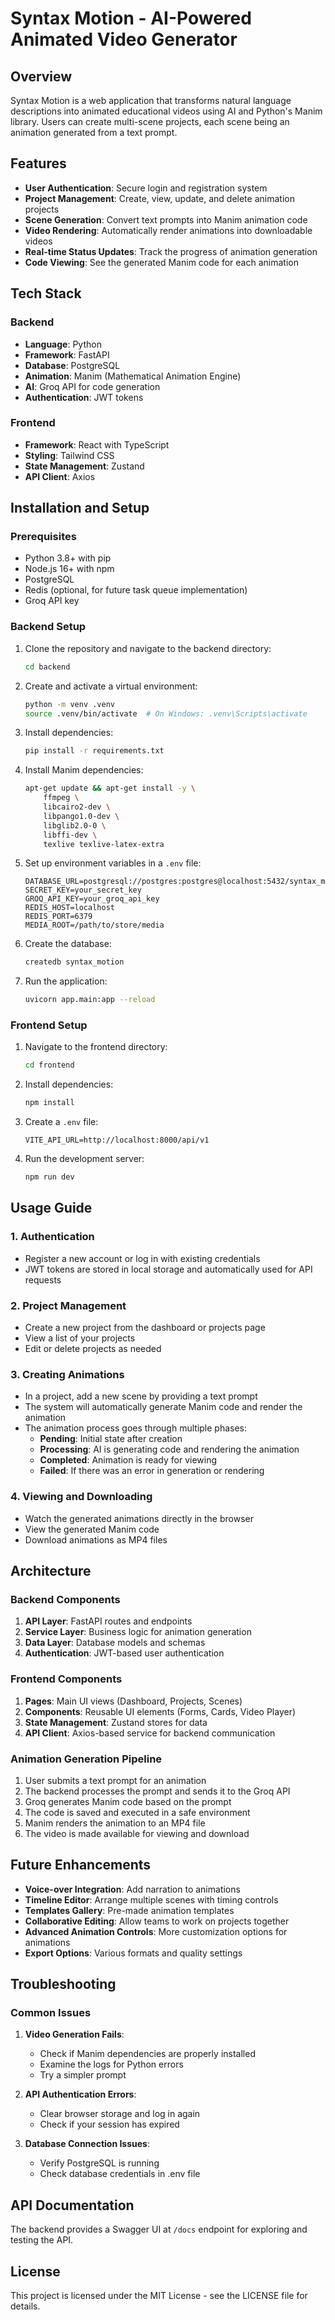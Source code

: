 # Syntax Motion - AI-Powered Animated Video Generator

## Overview

Syntax Motion is a web application that transforms natural language descriptions into animated educational videos using AI and Python's Manim library. Users can create multi-scene projects, each scene being an animation generated from a text prompt.

## Features

- **User Authentication**: Secure login and registration system
- **Project Management**: Create, view, update, and delete animation projects
- **Scene Generation**: Convert text prompts into Manim animation code
- **Video Rendering**: Automatically render animations into downloadable videos
- **Real-time Status Updates**: Track the progress of animation generation
- **Code Viewing**: See the generated Manim code for each animation

## Tech Stack

### Backend
- **Language**: Python
- **Framework**: FastAPI
- **Database**: PostgreSQL
- **Animation**: Manim (Mathematical Animation Engine)
- **AI**: Groq API for code generation
- **Authentication**: JWT tokens

### Frontend
- **Framework**: React with TypeScript
- **Styling**: Tailwind CSS
- **State Management**: Zustand
- **API Client**: Axios

## Installation and Setup

### Prerequisites
- Python 3.8+ with pip
- Node.js 16+ with npm
- PostgreSQL
- Redis (optional, for future task queue implementation)
- Groq API key

### Backend Setup

1. Clone the repository and navigate to the backend directory:
   ```bash
   cd backend
   ```

2. Create and activate a virtual environment:
   ```bash
   python -m venv .venv
   source .venv/bin/activate  # On Windows: .venv\Scripts\activate
   ```

3. Install dependencies:
   ```bash
   pip install -r requirements.txt
   ```

4. Install Manim dependencies:
   ```bash
   apt-get update && apt-get install -y \
       ffmpeg \
       libcairo2-dev \
       libpango1.0-dev \
       libglib2.0-0 \
       libffi-dev \
       texlive texlive-latex-extra
   ```

5. Set up environment variables in a `.env` file:
   ```
   DATABASE_URL=postgresql://postgres:postgres@localhost:5432/syntax_motion
   SECRET_KEY=your_secret_key
   GROQ_API_KEY=your_groq_api_key
   REDIS_HOST=localhost
   REDIS_PORT=6379
   MEDIA_ROOT=/path/to/store/media
   ```

6. Create the database:
   ```bash
   createdb syntax_motion
   ```

7. Run the application:
   ```bash
   uvicorn app.main:app --reload
   ```

### Frontend Setup

1. Navigate to the frontend directory:
   ```bash
   cd frontend
   ```

2. Install dependencies:
   ```bash
   npm install
   ```

3. Create a `.env` file:
   ```
   VITE_API_URL=http://localhost:8000/api/v1
   ```

4. Run the development server:
   ```bash
   npm run dev
   ```

## Usage Guide

### 1. Authentication

- Register a new account or log in with existing credentials
- JWT tokens are stored in local storage and automatically used for API requests

### 2. Project Management

- Create a new project from the dashboard or projects page
- View a list of your projects
- Edit or delete projects as needed

### 3. Creating Animations

- In a project, add a new scene by providing a text prompt
- The system will automatically generate Manim code and render the animation
- The animation process goes through multiple phases:
  - **Pending**: Initial state after creation
  - **Processing**: AI is generating code and rendering the animation
  - **Completed**: Animation is ready for viewing
  - **Failed**: If there was an error in generation or rendering

### 4. Viewing and Downloading

- Watch the generated animations directly in the browser
- View the generated Manim code
- Download animations as MP4 files

## Architecture

### Backend Components

1. **API Layer**: FastAPI routes and endpoints
2. **Service Layer**: Business logic for animation generation
3. **Data Layer**: Database models and schemas
4. **Authentication**: JWT-based user authentication

### Frontend Components

1. **Pages**: Main UI views (Dashboard, Projects, Scenes)
2. **Components**: Reusable UI elements (Forms, Cards, Video Player)
3. **State Management**: Zustand stores for data
4. **API Client**: Axios-based service for backend communication

### Animation Generation Pipeline

1. User submits a text prompt for an animation
2. The backend processes the prompt and sends it to the Groq API
3. Groq generates Manim code based on the prompt
4. The code is saved and executed in a safe environment
5. Manim renders the animation to an MP4 file
6. The video is made available for viewing and download

## Future Enhancements

- **Voice-over Integration**: Add narration to animations
- **Timeline Editor**: Arrange multiple scenes with timing controls
- **Templates Gallery**: Pre-made animation templates
- **Collaborative Editing**: Allow teams to work on projects together
- **Advanced Animation Controls**: More customization options for animations
- **Export Options**: Various formats and quality settings

## Troubleshooting

### Common Issues

1. **Video Generation Fails**:
   - Check if Manim dependencies are properly installed
   - Examine the logs for Python errors
   - Try a simpler prompt

2. **API Authentication Errors**:
   - Clear browser storage and log in again
   - Check if your session has expired

3. **Database Connection Issues**:
   - Verify PostgreSQL is running
   - Check database credentials in .env file

## API Documentation

The backend provides a Swagger UI at `/docs` endpoint for exploring and testing the API.

## License

This project is licensed under the MIT License - see the LICENSE file for details. 